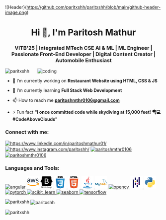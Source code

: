 ![Header}(https://github.com/paritxshh/paritxshh/blob/main/github-header-image.png)
<h1 align="center">Hi 👋, I'm Paritosh Mathur</h1>
<h3 align="center">VITB'25 | Integrated MTech CSE AI & ML | ML Engineer | Passionate Front-End Developer | Digital Content Creator | Automobile Enthusiast</h3>

<img align="right" alt="coding" width="400" src="https://media1.giphy.com/media/MeJgB3yMMwIaHmKD4z/giphy.gif?cid=ecf05e47dtatrqk8r4zitte9de2eizaet2eczw2wgry4nsoi&ep=v1_gifs_search&rid=giphy.gif&ct=g">

<p align="left"> <img src="https://komarev.com/ghpvc/?username=paritxshh&label=Profile%20views&color=0e75b6&style=flat" alt="paritxshh" /> </p>

- 🔭 I’m currently working on **Restaurant Website using HTML, CSS & JS**

- 🌱 I’m currently learning **Full Stack Web Development**

- 📫 How to reach me **paritoshmthr0106@gmail.com**

- ⚡ Fun fact **"I once committed code while skydiving at 15,000 feet! 🪂💻 #CodeAboveClouds"**

<h3 align="left">Connect with me:</h3>
<p align="left">
<a href="https://linkedin.com/in/https://www.linkedin.com/in/paritoshmathur01/" target="blank"><img align="center" src="https://raw.githubusercontent.com/rahuldkjain/github-profile-readme-generator/master/src/images/icons/Social/linked-in-alt.svg" alt="https://www.linkedin.com/in/paritoshmathur01/" height="30" width="40" /></a>
<a href="https://instagram.com/https://www.instagram.com/paritxshh/" target="blank"><img align="center" src="https://raw.githubusercontent.com/rahuldkjain/github-profile-readme-generator/master/src/images/icons/Social/instagram.svg" alt="https://www.instagram.com/paritxshh/" height="30" width="40" /></a>
<a href="https://www.hackerrank.com/paritoshmthr0106" target="blank"><img align="center" src="https://raw.githubusercontent.com/rahuldkjain/github-profile-readme-generator/master/src/images/icons/Social/hackerrank.svg" alt="paritoshmthr0106" height="30" width="40" /></a>
<a href="https://www.leetcode.com/paritoshmthr0106" target="blank"><img align="center" src="https://raw.githubusercontent.com/rahuldkjain/github-profile-readme-generator/master/src/images/icons/Social/leet-code.svg" alt="paritoshmthr0106" height="30" width="40" /></a>
</p>

<h3 align="left">Languages and Tools:</h3>
<p align="left"> <a href="https://angular.io" target="_blank" rel="noreferrer"> <img src="https://angular.io/assets/images/logos/angular/angular.svg" alt="angular" width="40" height="40"/> </a> <a href="https://aws.amazon.com" target="_blank" rel="noreferrer"> <img src="https://raw.githubusercontent.com/devicons/devicon/master/icons/amazonwebservices/amazonwebservices-original-wordmark.svg" alt="aws" width="40" height="40"/> </a> <a href="https://getbootstrap.com" target="_blank" rel="noreferrer"> <img src="https://raw.githubusercontent.com/devicons/devicon/master/icons/bootstrap/bootstrap-plain-wordmark.svg" alt="bootstrap" width="40" height="40"/> </a> <a href="https://www.w3schools.com/css/" target="_blank" rel="noreferrer"> <img src="https://raw.githubusercontent.com/devicons/devicon/master/icons/css3/css3-original-wordmark.svg" alt="css3" width="40" height="40"/> </a> <a href="https://www.w3.org/html/" target="_blank" rel="noreferrer"> <img src="https://raw.githubusercontent.com/devicons/devicon/master/icons/html5/html5-original-wordmark.svg" alt="html5" width="40" height="40"/> </a> <a href="https://www.java.com" target="_blank" rel="noreferrer"> <img src="https://raw.githubusercontent.com/devicons/devicon/master/icons/java/java-original.svg" alt="java" width="40" height="40"/> </a> <a href="https://www.mysql.com/" target="_blank" rel="noreferrer"> <img src="https://raw.githubusercontent.com/devicons/devicon/master/icons/mysql/mysql-original-wordmark.svg" alt="mysql" width="40" height="40"/> </a> <a href="https://opencv.org/" target="_blank" rel="noreferrer"> <img src="https://www.vectorlogo.zone/logos/opencv/opencv-icon.svg" alt="opencv" width="40" height="40"/> </a> <a href="https://pandas.pydata.org/" target="_blank" rel="noreferrer"> <img src="https://raw.githubusercontent.com/devicons/devicon/2ae2a900d2f041da66e950e4d48052658d850630/icons/pandas/pandas-original.svg" alt="pandas" width="40" height="40"/> </a> <a href="https://www.python.org" target="_blank" rel="noreferrer"> <img src="https://raw.githubusercontent.com/devicons/devicon/master/icons/python/python-original.svg" alt="python" width="40" height="40"/> </a> <a href="https://pytorch.org/" target="_blank" rel="noreferrer"> <img src="https://www.vectorlogo.zone/logos/pytorch/pytorch-icon.svg" alt="pytorch" width="40" height="40"/> </a> <a href="https://scikit-learn.org/" target="_blank" rel="noreferrer"> <img src="https://upload.wikimedia.org/wikipedia/commons/0/05/Scikit_learn_logo_small.svg" alt="scikit_learn" width="40" height="40"/> </a> <a href="https://seaborn.pydata.org/" target="_blank" rel="noreferrer"> <img src="https://seaborn.pydata.org/_images/logo-mark-lightbg.svg" alt="seaborn" width="40" height="40"/> </a> <a href="https://www.tensorflow.org" target="_blank" rel="noreferrer"> <img src="https://www.vectorlogo.zone/logos/tensorflow/tensorflow-icon.svg" alt="tensorflow" width="40" height="40"/> </a> </p>

<p><img align="left" src="https://github-readme-stats.vercel.app/api/top-langs?username=paritxshh&show_icons=true&locale=en&layout=compact" alt="paritxshh" /></p>

<p>&nbsp;<img align="center" src="https://github-readme-stats.vercel.app/api?username=paritxshh&show_icons=true&locale=en" alt="paritxshh" /></p>

<p><img align="center" src="https://github-readme-streak-stats.herokuapp.com/?user=paritxshh&" alt="paritxshh" /></p>

